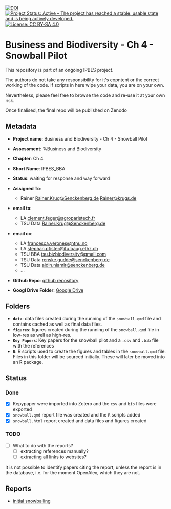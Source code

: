 [![DOI](https://zenodo.org/badge/DOI/99.9999/zenodo.9999999.svg)](https://doi.org/99.9999/zenodo.9999999)
[![Project Status: Active – The project has reached a stable, usable state and is being actively developed.](https://www.repostatus.org/badges/latest/active.svg)](https://www.repostatus.org/#active)
[![License: CC BY-SA 4.0](https://img.shields.io/badge/License-CC_BY--SA_4.0-lightgrey.svg)](https://creativecommons.org/licenses/by-sa/4.0/)
# Business and Biodiversity - Ch 4 - Snowball Pilot
This repository is part of an ongoing IPBES project.

The authors do not take any responsibility for it's copntent or the correct working of the code. If scripts in here wipe your data, you are on your own.

Nevertheless, please feel free to browse the code and re-use it at your own risk.

Once finalised, the final repo will be published on Zenodo

## Metadata

- **Project name**: Business and Biodiversity - Ch 4 - Snowball Pilot
- **Assessment**: %Business and Biodiversity
- **Chapter**: Ch 4
- **Short Name**: IPBES_BBA

- **Status**: waiting for response and way forward

- **Assigned To**: 
  - Rainer <Rainer.Krug@Senckenberg.de> <Rainer@krugs.de>

- **email to**:
  - LA <clement.feger@agroparistech.fr>
  - TSU Data <Rainer.Krug@Senckenberg.de>

- **email cc**:
  - LA <francesca.verones@ntnu.no>
  - LA <stephan.pfister@ifu.baug.ethz.ch>
  - TSU BBA <tsu.bizbiodiversity@gmail.com>
  - TSU Data <renske.gudde@senckenberg.de>
  - TSU Data <aidin.niamir@senckenberg.de>
  - ...

- **Github Repo**: [github repository](https://github.com/rkrug/IPBES_BBA_Ch4_Snowball_Pilot_1)
- **Googl Drive Folder**: [Google Drive](<https://drive.google.com/drive/folders/12pNDoJEZFdjXgg6xh6c8INwdLUI-_Okw?usp=share_link>)

## Folders

- **`data`**: data files created during the running of the `snowball.qmd` file and contains cached as well as final data files.
- **`figures`**: figures created during the running of the `snowball.qmd` file in low-res as well as high-res.
- **`Key Papers`**: Key papers for the snowball pilot and a `.csv` and `.bib` file with the references
- **`R`**: R scripts used to create the figures and tables in the `snowball.qmd` file. Files in this folder will be sourced initially. These will later be moved into an R package.

## Status
### Done
- [x] Kepypaper were imported into Zotero and the `csv` and `bib` files were exported
- [x] `snowball.qmd` report file was created and the `R` scripts added
- [x] `snowball.html` report created and data files and figures created

### TODO

- [ ] What to do with the reports?
  - [ ] extracting references manually?
  - [ ] extracting all links to websites?

It is not possible to identify papers citing the report, unless the report is in the database, i.e. for the moment OpenAlex, which they are not.

## Reports

- [initial snowballing](snowball.html)
